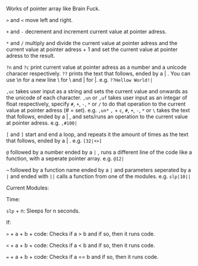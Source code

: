 Works of pointer array like Brain Fuck.

`>` and `<` move left and right.

`+` and `-` decrement and increment current value at pointer adress.

`*` and `/` multiply and divide the current value at pointer adress and the current value at pointer adress + 1 and set the current value at pointer adress to the result.

`?n` and `?c` print current value at pointer adress as a number and a unicode characer respectively.
`??` prints the text that follows, ended by a | . You can use \n for a new line \\ for \ and \| for |. e.g. `??Hellow World!|`

`,uc` takes user input as a string and sets the current value and onwards as the unicode of each character.
`,un` or `,uf` takes user input as an integar of float respectively, specify `#`, `+`, `-`, `*` or `/` to do that operation to the current value at pointer adress (# = set). e.g. `,un*`
`,` + `c`, `#`, `+`, `-`, `*` or `\` takes the text that follows, ended by a | , and sets/runs an operation to the current value at pointer adress. e.g. `,#100|`

`[` and `]` start and end a loop, and repeats it the amount of times as the text that follows, ended by a | . e.g. `[32|+>]`

`@` followed by a number ended by a `|` , runs a different line of the code like a function, with a seperate pointer array. e.g. `@12|`

`¬` followed by a function name ended by a `|` and parameters seperated by a `|` and ended with `||` calls a function from one of the modules. e.g. `slp|10||`


Current Modules:

Time:

`slp` + n: Sleeps for n seconds.

If:

`>` + a + b + code: Checks if a > b and if so, then it runs code.

`<` + a + b + code: Checks if a < b and if so, then it runs code.

`=` + a + b + code: Checks if a == b and if so, then it runs code.

